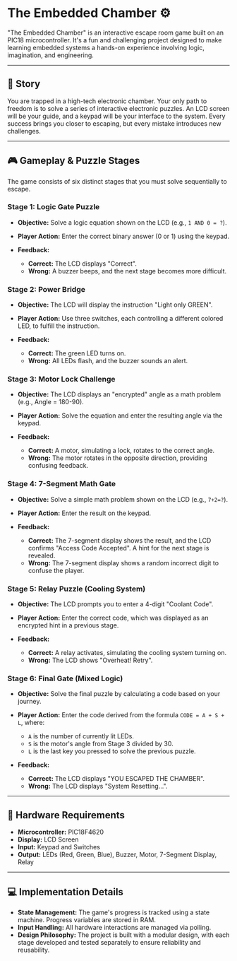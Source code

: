

# The Embedded Chamber ⚙️

"The Embedded Chamber" is an interactive escape room game built on an PIC18 microcontroller. It's a fun and challenging project designed to make learning embedded systems a hands-on experience involving logic, imagination, and engineering.

---

## 📖 Story

You are trapped in a high-tech electronic chamber. Your only path to freedom is to solve a series of interactive electronic puzzles. An LCD screen will be your guide, and a keypad will be your interface to the system. Every success brings you closer to escaping, but every mistake introduces new challenges.

---

## 🎮 Gameplay & Puzzle Stages

The game consists of six distinct stages that you must solve sequentially to escape.

### Stage 1: Logic Gate Puzzle

* **Objective:** Solve a logic equation shown on the LCD (e.g., `1 AND 0 = ?`).
* **Player Action:** Enter the correct binary answer (0 or 1) using the keypad.
* **Feedback:**

  * **Correct:** The LCD displays "Correct".
  * **Wrong:** A buzzer beeps, and the next stage becomes more difficult.

### Stage 2: Power Bridge

* **Objective:** The LCD will display the instruction "Light only GREEN".
* **Player Action:** Use three switches, each controlling a different colored LED, to fulfill the instruction.
* **Feedback:**

  * **Correct:** The green LED turns on.
  * **Wrong:** All LEDs flash, and the buzzer sounds an alert.

### Stage 3: Motor Lock Challenge

* **Objective:** The LCD displays an "encrypted" angle as a math problem (e.g., Angle = 180-90).
* **Player Action:** Solve the equation and enter the resulting angle via the keypad.
* **Feedback:**

  * **Correct:** A motor, simulating a lock, rotates to the correct angle.
  * **Wrong:** The motor rotates in the opposite direction, providing confusing feedback.

### Stage 4: 7-Segment Math Gate

* **Objective:** Solve a simple math problem shown on the LCD (e.g., `7+2=?`).
* **Player Action:** Enter the result on the keypad.
* **Feedback:**

  * **Correct:** The 7-segment display shows the result, and the LCD confirms "Access Code Accepted". A hint for the next stage is revealed.
  * **Wrong:** The 7-segment display shows a random incorrect digit to confuse the player.

### Stage 5: Relay Puzzle (Cooling System)

* **Objective:** The LCD prompts you to enter a 4-digit "Coolant Code".
* **Player Action:** Enter the correct code, which was displayed as an encrypted hint in a previous stage.
* **Feedback:**

  * **Correct:** A relay activates, simulating the cooling system turning on.
  * **Wrong:** The LCD shows "Overheat! Retry".

### Stage 6: Final Gate (Mixed Logic)

* **Objective:** Solve the final puzzle by calculating a code based on your journey.
* **Player Action:** Enter the code derived from the formula `CODE = A + S + L`, where:

  * `A` is the number of currently lit LEDs.
  * `S` is the motor's angle from Stage 3 divided by 30.
  * `L` is the last key you pressed to solve the previous puzzle.
* **Feedback:**

  * **Correct:** The LCD displays "YOU ESCAPED THE CHAMBER".
  * **Wrong:** The LCD displays "System Resetting...".

---

## 🔌 Hardware Requirements

* **Microcontroller:** PIC18F4620
* **Display:** LCD Screen
* **Input:** Keypad and Switches
* **Output:** LEDs (Red, Green, Blue), Buzzer, Motor, 7-Segment Display, Relay

---

## 💻 Implementation Details

* **State Management:** The game's progress is tracked using a state machine. Progress variables are stored in RAM.
* **Input Handling:** All hardware interactions are managed via polling.
* **Design Philosophy:** The project is built with a modular design, with each stage developed and tested separately to ensure reliability and reusability.


